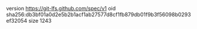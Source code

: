 version https://git-lfs.github.com/spec/v1
oid sha256:db3bf01a0d2e5b2b1acf1ab27577d8cf1fb879db01f9b3f56098b0293ef32054
size 1243
